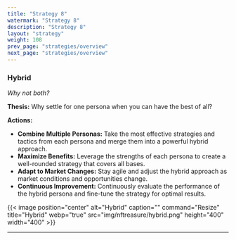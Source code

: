 ```yaml
---
title: "Strategy 8"
watermark: "Strategy 8"
description: "Strategy 8"
layout: "strategy"
weight: 108
prev_page: "strategies/overview"
next_page: "strategies/overview"
---
```


### Hybrid

_Why not both?_

**Thesis:** Why settle for one persona when you can have the best of all?

**Actions:**

- **Combine Multiple Personas:** Take the most effective strategies and tactics from each persona and merge them into a powerful hybrid approach.
- **Maximize Benefits:** Leverage the strengths of each persona to create a well-rounded strategy that covers all bases.
- **Adapt to Market Changes:** Stay agile and adjust the hybrid approach as market conditions and opportunities change.
- **Continuous Improvement:** Continuously evaluate the performance of the hybrid persona and fine-tune the strategy for optimal results.

{{< image position="center" alt="Hybrid" caption="" command="Resize" title="Hybrid" webp="true" src="img/nftreasure/hybrid.png" height="400" width="400" >}}

---
